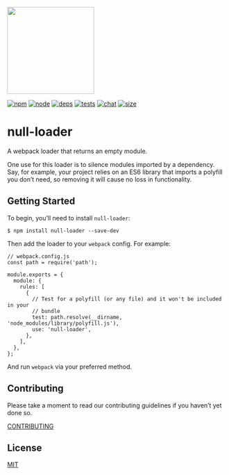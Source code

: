 [<img src="https://webpack.js.org/assets/icon-square-big.svg" width="200" height="200" />](https://github.com/webpack/webpack)

[![npm](https://img.shields.io/npm/v/null-loader.svg)](https://npmjs.com/package/null-loader) [![node](https://img.shields.io/node/v/null-loader.svg)](https://nodejs.org) [![deps](https://david-dm.org/webpack-contrib/null-loader.svg)](https://david-dm.org/webpack-contrib/null-loader) [![tests](https://github.com/webpack-contrib/null-loader/workflows/null-loader/badge.svg)](https://github.com/webpack-contrib/null-loader/actions) [![chat](https://img.shields.io/badge/gitter-webpack%2Fwebpack-brightgreen.svg)](https://gitter.im/webpack/webpack) [![size](https://packagephobia.now.sh/badge?p=null-loader)](https://packagephobia.now.sh/result?p=null-loader)

null-loader
===========

A webpack loader that returns an empty module.

One use for this loader is to silence modules imported by a dependency. Say, for example, your project relies on an ES6 library that imports a polyfill you don’t need, so removing it will cause no loss in functionality.

Getting Started
---------------

To begin, you’ll need to install `null-loader`:

    $ npm install null-loader --save-dev

Then add the loader to your `webpack` config. For example:

    // webpack.config.js
    const path = require('path');

    module.exports = {
      module: {
        rules: [
          {
            // Test for a polyfill (or any file) and it won't be included in your
            // bundle
            test: path.resolve(__dirname, 'node_modules/library/polyfill.js'),
            use: 'null-loader',
          },
        ],
      },
    };

And run `webpack` via your preferred method.

Contributing
------------

Please take a moment to read our contributing guidelines if you haven’t yet done so.

[CONTRIBUTING](./.github/CONTRIBUTING.md)

License
-------

[MIT](./LICENSE)
